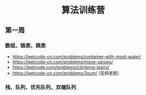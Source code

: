 <div align="center">

# 算法训练营

</div>

## 第一周

### 数组、链表、跳表

- https://leetcode-cn.com/problems/container-with-most-water/
- https://leetcode-cn.com/problems/move-zeroes/
- https://leetcode.com/problems/climbing-stairs/
- https://leetcode-cn.com/problems/3sum/ (高频老题）

### 栈、队列、优先队列、双端队列
